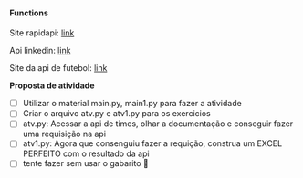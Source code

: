 #### Functions

Site rapidapi: [link](https://rapidapi.com/hub)

Api linkedin: [link](https://rapidapi.com/freshdata-freshdata-default/api/fresh-linkedin-profile-data)

Site da api de futebol: [link](https://api-futebol.com.br/documentacao/campeonatos)

**Proposta de atividade**

* [ ]  Utilizar o material main.py, main1.py para fazer a atividade
* [ ]  Criar o arquivo atv.py e atv1.py para os exercicios
* [ ]  atv.py: Acessar a api de times, olhar a documentação e conseguir fazer uma requisição na api
* [ ]  atv1.py: Agora que consenguiu fazer a requição, construa um EXCEL PERFEITO com o resultado da api
* [ ]  tente fazer sem usar o gabarito :eyes:

